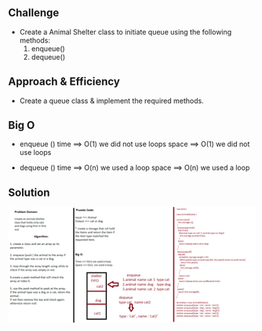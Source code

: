 ## Challenge
 - Create a Animal Shelter class to initiate queue using the following methods:
    1. enqueue()
    2. dequeue()
## Approach & Efficiency
 - Create a queue class & implement the required methods.
## Big O
 - enqueue () time ==> O(1) we did not use loops space ==> O(1) we did not use loops

 - dequeue () time ==> O(n) we used a loop space ==> O(n) we used a loop

## Solution
![FIFOAnimalShelte](./assests/FIFOAnimalShelter.PNG)